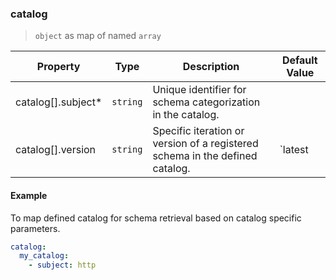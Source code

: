 ### catalog

> `object` as map of named `array`

| Property            | Type     | Description                                                                  | Default Value |
| ------------------- | -------- | ---------------------------------------------------------------------------- | ------------- |
| catalog[].subject\* | `string` | Unique identifier for schema categorization in the catalog.                  |               |
| catalog[].version   | `string` | Specific iteration or version of a registered schema in the defined catalog. | `latest       |

#### Example

To map defined catalog for schema retrieval based on catalog specific parameters.

```yaml
catalog:
  my_catalog:
    - subject: http
```
